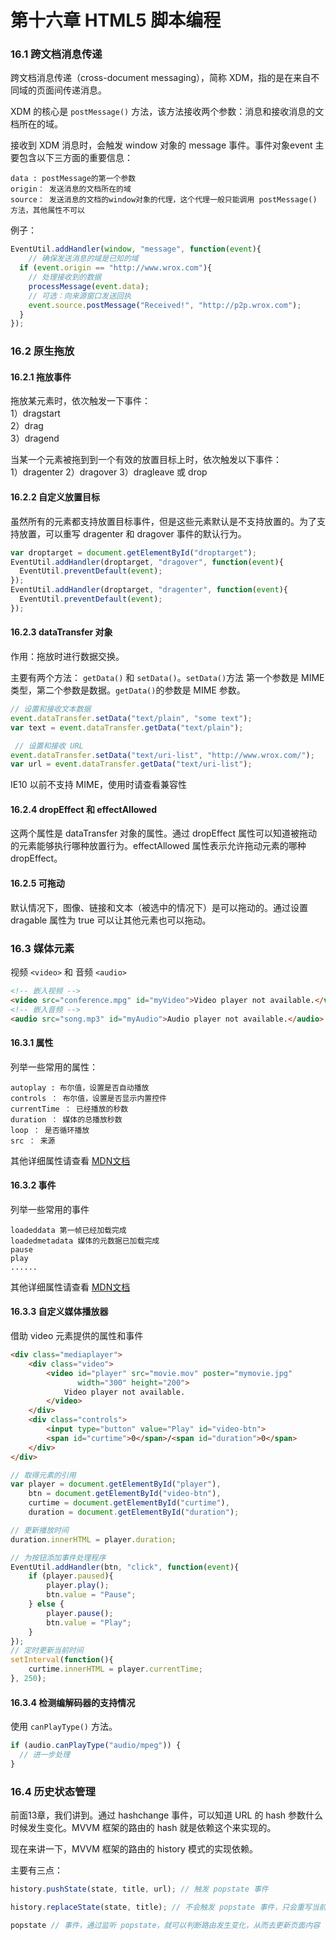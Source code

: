 # 第十六章 HTML5 脚本编程

### 16.1 跨文档消息传递
跨文档消息传递（cross-document messaging），简称 XDM，指的是在来自不同域的页面间传递消息。

XDM 的核心是 `postMessage()` 方法，该方法接收两个参数：消息和接收消息的文档所在的域。

接收到 XDM 消息时，会触发 window 对象的 message 事件。事件对象event 主要包含以下三方面的重要信息：
```
data : postMessage的第一个参数
origin： 发送消息的文档所在的域
source： 发送消息的文档的window对象的代理，这个代理一般只能调用 postMessage() 方法，其他属性不可以
```

例子：
```js
EventUtil.addHandler(window, "message", function(event){
    // 确保发送消息的域是已知的域
  if (event.origin == "http://www.wrox.com"){
    // 处理接收到的数据
    processMessage(event.data);
    // 可选：向来源窗口发送回执
    event.source.postMessage("Received!", "http://p2p.wrox.com"); 
  }
});
```

### 16.2 原生拖放

#### 16.2.1 拖放事件

拖放某元素时，依次触发一下事件：  
1）dragstart  
2）drag  
3）dragend

当某一个元素被拖到到一个有效的放置目标上时，依次触发以下事件：  
1）dragenter
2）dragover
3）dragleave 或 drop

#### 16.2.2 自定义放置目标
虽然所有的元素都支持放置目标事件，但是这些元素默认是不支持放置的。为了支持放置，可以重写 dragenter 和 dragover 事件的默认行为。

```js
var droptarget = document.getElementById("droptarget");
EventUtil.addHandler(droptarget, "dragover", function(event){ 
  EventUtil.preventDefault(event);
});
EventUtil.addHandler(droptarget, "dragenter", function(event){ 
  EventUtil.preventDefault(event);
});
```

#### 16.2.3 dataTransfer 对象
作用：拖放时进行数据交换。

主要有两个方法： `getData()` 和 `setData()`。`setData()`方法 第一个参数是 MIME类型，第二个参数是数据。`getData()`的参数是 MIME 参数。

```js
// 设置和接收文本数据
event.dataTransfer.setData("text/plain", "some text");
var text = event.dataTransfer.getData("text/plain"); 

 // 设置和接收 URL
event.dataTransfer.setData("text/uri-list", "http://www.wrox.com/"); 
var url = event.dataTransfer.getData("text/uri-list");
```

IE10 以前不支持 MIME，使用时请查看兼容性

#### 16.2.4 dropEffect 和 effectAllowed
这两个属性是 dataTransfer 对象的属性。通过 dropEffect 属性可以知道被拖动的元素能够执行哪种放置行为。effectAllowed 属性表示允许拖动元素的哪种 dropEffect。

#### 16.2.5 可拖动
默认情况下，图像、链接和文本（被选中的情况下）是可以拖动的。通过设置 dragable 属性为 true 可以让其他元素也可以拖动。

### 16.3 媒体元素
视频 `<video>` 和 音频 `<audio>`

```html
<!-- 嵌入视频 -->
<video src="conference.mpg" id="myVideo">Video player not available.</video>
<!-- 嵌入音频 -->
<audio src="song.mp3" id="myAudio">Audio player not available.</audio>
```

#### 16.3.1 属性

列举一些常用的属性：
```
autoplay : 布尔值，设置是否自动播放
controls ： 布尔值，设置是否显示内置控件
currentTime ： 已经播放的秒数
duration ： 媒体的总播放秒数
loop ： 是否循环播放
src ： 来源
```
其他详细属性请查看 [MDN文档](https://developer.mozilla.org/en-US/docs/Web/HTML/Element/video)

#### 16.3.2 事件

列举一些常用的事件
```
loadeddata 第一帧已经加载完成
loadedmetadata 媒体的元数据已加载完成
pause
play
......
```
其他详细属性请查看 [MDN文档](https://developer.mozilla.org/en-US/docs/Web/HTML/Element/video)

#### 16.3.3 自定义媒体播放器

借助 video 元素提供的属性和事件

```html
<div class="mediaplayer">
    <div class="video">
        <video id="player" src="movie.mov" poster="mymovie.jpg"
               width="300" height="200">
            Video player not available.
        </video>
    </div>
    <div class="controls">
        <input type="button" value="Play" id="video-btn">
        <span id="curtime">0</span>/<span id="duration">0</span>
    </div>
</div>
```

```js
// 取得元素的引用
var player = document.getElementById("player"),
    btn = document.getElementById("video-btn"),
    curtime = document.getElementById("curtime"),
    duration = document.getElementById("duration");

// 更新播放时间
duration.innerHTML = player.duration;

// 为按钮添加事件处理程序
EventUtil.addHandler(btn, "click", function(event){
    if (player.paused){
        player.play();
        btn.value = "Pause";
    } else {
        player.pause();
        btn.value = "Play";
    }
});
// 定时更新当前时间
setInterval(function(){
    curtime.innerHTML = player.currentTime;
}, 250);
```

#### 16.3.4 检测编解码器的支持情况
使用 `canPlayType()` 方法。
```js
if (audio.canPlayType("audio/mpeg")) {
  // 进一步处理
}
```


### 16.4 历史状态管理
前面13章，我们讲到。通过 hashchange 事件，可以知道 URL 的 hash 参数什么时候发生变化。MVVM 框架的路由的 hash 就是依赖这个来实现的。

现在来讲一下，MVVM 框架的路由的 history 模式的实现依赖。

主要有三点： 
```js
history.pushState(state, title, url); // 触发 popstate 事件

history.replaceState(state, title); // 不会触发 popstate 事件，只会重写当前的状态

popstate // 事件，通过监听 popstate，就可以判断路由发生变化，从而去更新页面内容
```
